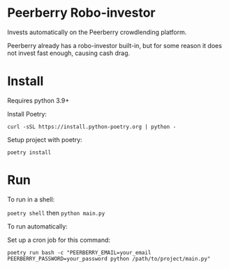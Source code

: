 # Peerberry Robo-investor
Invests automatically on the Peerberry crowdlending platform.

Peerberry already has a robo-investor built-in, but for some reason it does not invest fast enough, causing cash drag.

# Install

Requires python 3.9+

Install Poetry:

`curl -sSL https://install.python-poetry.org | python -`

Setup project with poetry:

`poetry install`

# Run

To run in a shell:

`poetry shell`
then
`python main.py`


To run automatically:

Set up a cron job for this command:

`poetry run bash -c "PEERBERRY_EMAIL=your_email PEERBERRY_PASSWORD=your_password python /path/to/project/main.py"`

